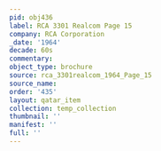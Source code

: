 ```yaml
---
pid: obj436
label: RCA 3301 Realcom Page 15
company: RCA Corporation
_date: '1964'
decade: 60s
commentary: 
object_type: brochure
source: rca_3301realcom_1964_Page_15
source_name: 
order: '435'
layout: qatar_item
collection: temp_collection
thumbnail: ''
manifest: ''
full: ''
---
```

